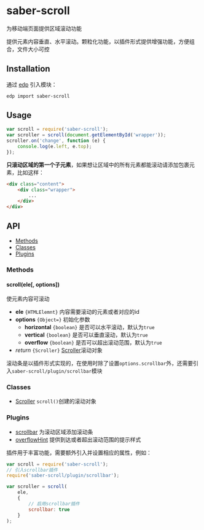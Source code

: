 saber-scroll
===

为移动端页面提供区域滚动功能

提供元素内容垂直、水平滚动。颗粒化功能，以插件形式提供增强功能，方便组合，文件大小可控

## Installation

通过 [edp](https://github.com/ecomfe/edp) 引入模块：

```sh
edp import saber-scroll
```

## Usage

```js
var scroll = require('saber-scroll');
var scroller = scroll(document.getElementById('wrapper'));
scroller.on('change', function (e) {
    console.log(e.left, e.top);
});
```

__只滚动区域的第一个子元素__，如果想让区域中的所有元素都能滚动请添加包裹元素，比如这样：

```html
<div class="content">
    <div class="wrapper">
        ...
    </div>
</div>
```

## API

* [Methods](#methods)
* [Classes](#classes)
* [Plugins](#plugins)

### Methods

#### scroll(ele[, options])

使元素内容可滚动

* **ele** `{HTMLElemnt}` 内容需要滚动的元素或者对应的id
* **options** `{Object=}` 初始化参数
    * **horizontal** `{boolean}` 是否可以水平滚动，默认为`true`
    * **vertical** `{boolean}` 是否可以垂直滚动，默认为`true`
    * **overflow** `{boolean}` 是否可以超出滚动范围，默认为`true`
* _return_ `{Scroller}` [Scroller](doc/scroller.md)滚动对象

滚动条是以插件形式实现的，在使用时除了设置`options.scrollbar`外，还需要引入`saber-scroll/plugin/scrollbar`模块

### Classes

* [Scroller](doc/scroller.md) `scroll()`创建的滚动对象

### Plugins

* [scrollbar](doc/plugin/scrollbar.md) 为滚动区域添加滚动条
* [overflowHint](doc/plugin/overflowHint.md) 提供到达或者超出滚动范围的提示样式

插件用于丰富功能，需要额外引入并设置相应的属性，例如：

```js
var scroll = require('saber-scroll');
// 引入scrollbar插件
require('saber-scroll/plugin/scrollbar');

var scroller = scroll(
    ele,
    {
        // 启用scrollbar插件
        scrollbar: true
    }
);
```
